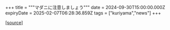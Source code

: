 +++
title = """マダニに注意しましょう"""
date = 2024-09-30T15:00:00.000Z
expiryDate = 2025-02-07T06:28:36.859Z
tags = ["kuriyama","news"]
+++


[[source]](https://www.town.kuriyama.hokkaido.jp/soshiki/38/28902.html)
